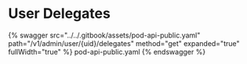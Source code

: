 # User Delegates

{% swagger src="../../.gitbook/assets/pod-api-public.yaml" path="/v1/admin/user/{uid}/delegates" method="get" expanded="true" fullWidth="true" %} pod-api-public.yaml {% endswagger %}
